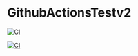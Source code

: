 # GithubActionsTestv2

[![CI](https://github.com/2302436/GithubActionsTestv2/actions/workflows/blank.yml/badge.svg)](https://github.com/2302436/GithubActionsTestv2/actions/workflows/blank.yml)

[![CI](https://github.com/2302436/GithubActionsTestv2/actions/workflows/blank.yml/badge.svg)](https://github.com/2302436/GithubActionsTestv2/actions/workflows/blank.yml)

